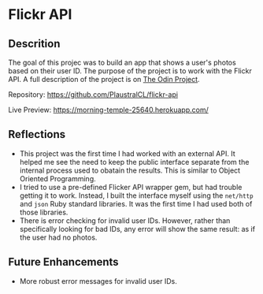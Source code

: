 # Flickr API

## Descrition
The goal of this projec was to build an app that shows a user's photos based on their user ID. The purpose of the project is to work with the Flickr API.
A full description of the project is on [The Odin Project](https://www.theodinproject.com/lessons/ruby-on-rails-flickr-api).

Repository: https://github.com/PlaustralCL/flickr-api

Live Preview: https://morning-temple-25640.herokuapp.com/


## Reflections
* This project was the first time I had worked with an external API. It helped me see the need to keep the public interface separate from the internal process used to obatain the results. This is similar to Object Oriented Programming.
* I tried to use a pre-defined Flicker API wrapper gem, but had trouble getting it to work. Instead, I built the interface myself using the `net/http` and `json` Ruby standard libraries. It was the first time I had used both of those libraries.
* There is error checking for invalid user IDs.  However, rather than specifically looking for bad IDs, any error will show the same result: as if the user had no photos.

## Future Enhancements
* More robust error messages for invalid user IDs.
